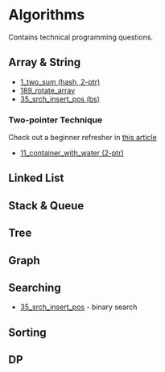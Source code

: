 # Algorithms

Contains technical programming questions.

## Array & String
* [1_two_sum (hash, 2-ptr)](./1_two_sum.py)
* [189_rotate_array](./189_rotate_array.py)
* [35_srch_insert_pos (bs)](./35_srch_insert_pos.py)

### Two-pointer Technique
Check out a beginner refresher in [this article](https://medium.com/swlh/two-pointer-technique-solving-array-problems-at-light-speed-56a77ee83d16)

* [11_container_with_water (2-ptr)](./11_container_with_water)

## Linked List

## Stack & Queue

## Tree

## Graph

## Searching
* [35_srch_insert_pos](./35_srch_insert_pos.py) - binary search

## Sorting

## DP
